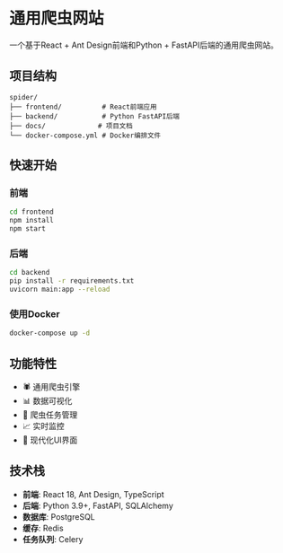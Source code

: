 # 通用爬虫网站

一个基于React + Ant Design前端和Python + FastAPI后端的通用爬虫网站。

## 项目结构

```
spider/
├── frontend/          # React前端应用
├── backend/           # Python FastAPI后端
├── docs/             # 项目文档
└── docker-compose.yml # Docker编排文件
```

## 快速开始

### 前端
```bash
cd frontend
npm install
npm start
```

### 后端
```bash
cd backend
pip install -r requirements.txt
uvicorn main:app --reload
```

### 使用Docker
```bash
docker-compose up -d
```

## 功能特性

- 🕷️ 通用爬虫引擎
- 📊 数据可视化
- 🔧 爬虫任务管理
- 📈 实时监控
- 🎨 现代化UI界面

## 技术栈

- **前端**: React 18, Ant Design, TypeScript
- **后端**: Python 3.9+, FastAPI, SQLAlchemy
- **数据库**: PostgreSQL
- **缓存**: Redis
- **任务队列**: Celery
